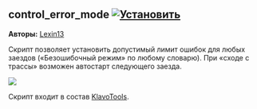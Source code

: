 ## control_error_mode [![Установить](http://s43.radikal.ru/i101/1406/15/25aa0cc99cf2.png)](https://github.com/voidmain02/KgScripts/raw/master/scripts/control_error_mode.user.js)
**Авторы:** [Lexin13](http://klavogonki.ru/u/#/148447/)

Скрипт позволяет установить допустимый лимит ошибок для любых заездов («Безошибочный режим» по любому словарю). При «сходе с трассы» возможен автостарт следующего заезда.

![](http://s019.radikal.ru/i606/1406/58/2a762a00e989.png)

Скрипт входит в состав [KlavoTools](https://chrome.google.com/webstore/detail/klavotools/gjfkpldhfcknofacejmlahofmcmhgpic).
